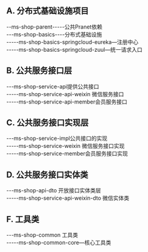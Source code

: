 ## A. 分布式基础设施项目  
--ms-shop-parent-----公共Pranet依赖  
---ms-shop-basics----分布式基础设施  
-----ms-shop-basics-springcloud-eureka—注册中心  
-----ms-shop-basics-springcloud-zuul—统一请求入口  

## B. 公共服务接口层
---ms-shop-service-api提供公共接口  
-----ms-shop-service-api-weixin 微信服务接口  
-----ms-shop-service-api-member会员服务接口  

## C. 公共服务接口实现层  
---ms-shop-service-impl公共接口的实现  
-----ms-shop-service-weixin 微信服务接口实现  
-----ms-shop-service-member会员服务接口实现  

## D. 公共服务接口实体类  
---ms-shop-api-dto 开放接口实体类层  
-----ms-shop-service-api-weixin-dto 微信实体类  

## F. 工具类  
---ms-shop-common 工具类  
-----ms-shop-common-core—核心工具类  
